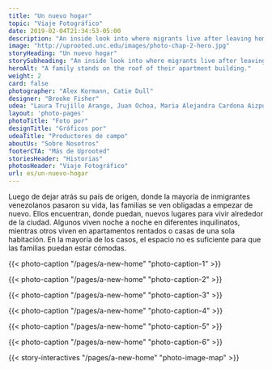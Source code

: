 ```yaml
---
title: "Un nuevo hogar"
topic: "Viaje Fotográfico"
date: 2019-02-04T21:34:53-05:00
description: "An inside look into where migrants live after leaving home."
image: "http://uprooted.unc.edu/images/photo-chap-2-hero.jpg"
storyHeading: "Un nuevo hogar"
storySubheading: "An inside look into where migrants live after leaving home."
heroAlt: "A family stands on the roof of their apartment building."
weight: 2
card: false
photographer: "Alex Kormann, Catie Dull"
designer: "Brooke Fisher"
udea: "Laura Trujillo Arango, Juan Ochoa, Maria Alejandra Cardona Aizpurua"
layout: 'photo-pages'
photoTitle: "Foto por"
designTitle: "Gráficos por"
udeaTitle: "Productores de campo"
aboutUs: "Sobre Nosotros"
footerCTA: "Más de Uprooted"
storiesHeader: "Historias"
photosHeader: "Viaje Fotográfico"
url: es/un-nuevo-hogar
---
```

Luego de dejar atrás su país de origen, donde la mayoría de inmigrantes venezolanos pasaron su vida, las familias se ven obligadas a empezar de nuevo. Ellos encuentran, donde puedan, nuevos lugares para vivir alrededor de la ciudad. Algunos viven noche a noche en diferentes inquilinatos, mientras otros viven en apartamentos rentados o casas de una sola habitación. En la mayoría de los casos, el espacio no es suficiente para que las familias puedan estar cómodas. 



<!-- Andrea's home -->
{{< photo-caption "/pages/a-new-home" "photo-caption-1" >}}



<!-- Naiomi's room -->
{{< photo-caption "/pages/a-new-home" "photo-caption-2" >}}



<!-- Deylena and Jonathan's home -->
{{< photo-caption "/pages/a-new-home" "photo-caption-3" >}}



<!-- Marisela's home -->
{{< photo-caption "/pages/a-new-home" "photo-caption-4" >}}



<!-- Friends living in inquilinato -->
{{< photo-caption "/pages/a-new-home" "photo-caption-5" >}}

{{< photo-caption "/pages/a-new-home" "photo-caption-6" >}}

{{< story-interactives "/pages/a-new-home" "photo-image-map" >}}